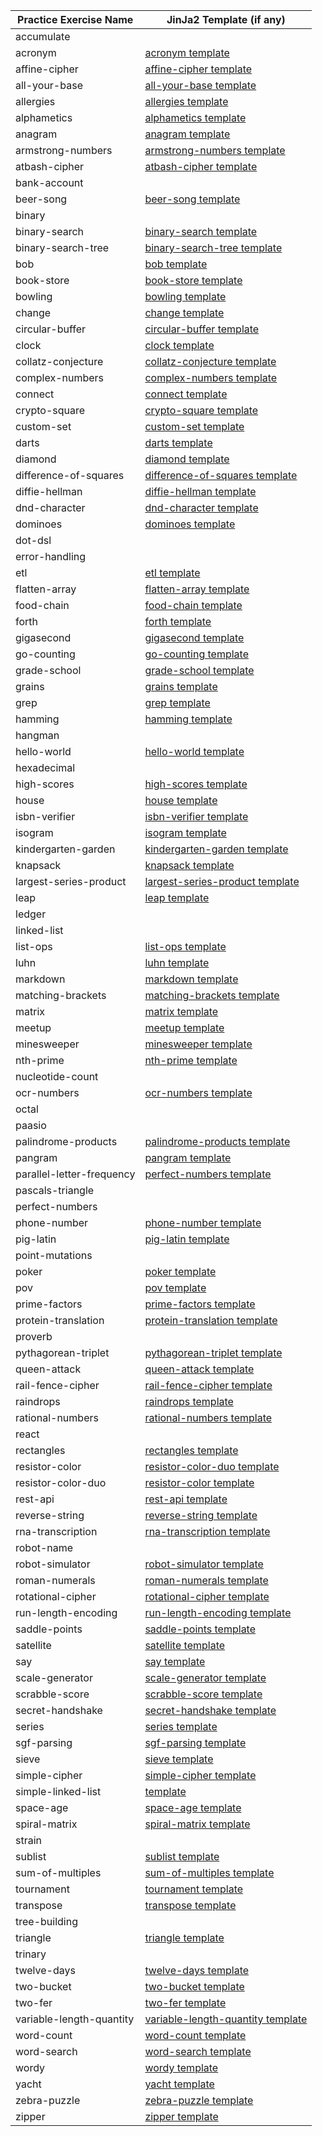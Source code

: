 | Practice Exercise Name    	| JinJa2 Template (if any)                                                                                                                         	|
|---------------------------	|--------------------------------------------------------------------------------------------------------------------------------------------------	|
| accumulate                	|                                                                                                                                                  	|
| acronym                   	| [acronym template](https://github.com/exercism/python/tree/main/exercises/practice//acronym/.meta/template.j2)                                   	|
| affine-cipher             	| [affine-cipher template](https://github.com/exercism/python/tree/main/exercises/practice//affine-cipher/.meta/template.j2)                       	|
| all-your-base             	| [all-your-base template](https://github.com/exercism/python/tree/main/exercises/practice//all-your-base/.meta/template.j2)                       	|
| allergies                 	| [allergies template](https://github.com/exercism/python/tree/main/exercises/practice//allergies/.meta/template.j2)                               	|
| alphametics               	| [alphametics template](https://github.com/exercism/python/tree/main/exercises/practice//alphametics/.meta/template.j2)                           	|
| anagram                   	| [anagram template](https://github.com/exercism/python/tree/main/exercises/practice//anagram/.meta/template.j2)                                   	|
| armstrong-numbers         	| [armstrong-numbers template](https://github.com/exercism/python/tree/main/exercises/practice//armstrong-numbers/.meta/template.j2)               	|
| atbash-cipher             	| [atbash-cipher template](https://github.com/exercism/python/tree/main/exercises/practice//atbash-cipher/.meta/template.j2)                       	|
| bank-account              	|                                                                                                                                                  	|
| beer-song                 	| [beer-song template](https://github.com/exercism/python/tree/main/exercises/practice//beer-song/.meta/template.j2)                               	|
| binary                    	|                                                                                                                                                  	|
| binary-search             	| [binary-search template](https://github.com/exercism/python/tree/main/exercises/practice//binary-search/.meta/template.j2)                       	|
| binary-search-tree        	| [binary-search-tree template](https://github.com/exercism/python/tree/main/exercises/practice//binary-search-tree/.meta/template.j2)             	|
| bob                       	| [bob template](https://github.com/exercism/python/tree/main/exercises/practice//bob/.meta/template.j2)                                           	|
| book-store                	| [book-store template](https://github.com/exercism/python/tree/main/exercises/practice//book-store/.meta/template.j2)                             	|
| bowling                   	| [bowling template](https://github.com/exercism/python/tree/main/exercises/practice//bowling/.meta/template.j2)                                   	|
| change                    	| [change template](https://github.com/exercism/python/tree/main/exercises/practice//change/.meta/template.j2)                                     	|
| circular-buffer           	| [circular-buffer template](https://github.com/exercism/python/tree/main/exercises/practice//circular-buffer/.meta/template.j2)                   	|
| clock                     	| [clock template](https://github.com/exercism/python/tree/main/exercises/practice//clock/.meta/template.j2)                                       	|
| collatz-conjecture        	| [collatz-conjecture template](https://github.com/exercism/python/tree/main/exercises/practice//collatz-conjecture/.meta/template.j2)             	|
| complex-numbers           	| [complex-numbers template](https://github.com/exercism/python/tree/main/exercises/practice//complex-numbers/.meta/template.j2)                   	|
| connect                   	| [connect template](https://github.com/exercism/python/tree/main/exercises/practice//connect/.meta/template.j2)                                   	|
| crypto-square             	| [crypto-square template](https://github.com/exercism/python/tree/main/exercises/practice//crypto-square/.meta/template.j2)                       	|
| custom-set                	| [custom-set template](https://github.com/exercism/python/tree/main/exercises/practice//custom-set/.meta/template.j2)                             	|
| darts                     	| [darts template](https://github.com/exercism/python/tree/main/exercises/practice//darts/.meta/template.j2)                                       	|
| diamond                   	| [diamond template](https://github.com/exercism/python/tree/main/exercises/practice//diamond/.meta/template.j2)                                   	|
| difference-of-squares     	| [difference-of-squares template](https://github.com/exercism/python/tree/main/exercises/practice//difference-of-squares/.meta/template.j2)       	|
| diffie-hellman            	| [diffie-hellman template](https://github.com/exercism/python/tree/main/exercises/practice//diffie-hellman/.meta/template.j2)                     	|
| dnd-character             	| [dnd-character template](https://github.com/exercism/python/tree/main/exercises/practice//dnd-character/.meta/template.j2)                       	|
| dominoes                  	| [dominoes template](https://github.com/exercism/python/tree/main/exercises/practice//dominoes/.meta/template.j2)                                 	|
| dot-dsl                   	|                                                                                                                                                  	|
| error-handling            	|                                                                                                                                                  	|
| etl                       	| [etl template](https://github.com/exercism/python/tree/main/exercises/practice//etl/.meta/template.j2)                                           	|
| flatten-array             	| [flatten-array template](https://github.com/exercism/python/tree/main/exercises/practice//flatten-array/.meta/template.j2)                       	|
| food-chain                	| [food-chain template](https://github.com/exercism/python/tree/main/exercises/practice//food-chain/.meta/template.j2)                             	|
| forth                     	| [forth template](https://github.com/exercism/python/tree/main/exercises/practice//forth/.meta/template.j2)                                       	|
| gigasecond                	| [gigasecond template](https://github.com/exercism/python/tree/main/exercises/practice//gigasecond/.meta/template.j2)                             	|
| go-counting               	| [go-counting template](https://github.com/exercism/python/tree/main/exercises/practice//go-counting/.meta/template.j2)                           	|
| grade-school              	| [grade-school template](https://github.com/exercism/python/tree/main/exercises/practice//grade-school/.meta/template.j2)                         	|
| grains                    	| [grains template](https://github.com/exercism/python/tree/main/exercises/practice//grains/.meta/template.j2)                                     	|
| grep                      	| [grep template](https://github.com/exercism/python/tree/main/exercises/practice//grep/.meta/template.j2)                                         	|
| hamming                   	| [hamming template](https://github.com/exercism/python/tree/main/exercises/practice//hamming/.meta/template.j2)                                   	|
| hangman                   	|                                                                                                                                                  	|
| hello-world               	| [hello-world template](https://github.com/exercism/python/tree/main/exercises/practice//hello-world/.meta/template.j2)                           	|
| hexadecimal               	|                                                                                                                                                  	|
| high-scores               	| [high-scores template](https://github.com/exercism/python/tree/main/exercises/practice//high-scores/.meta/template.j2)                           	|
| house                     	| [house template](https://github.com/exercism/python/tree/main/exercises/practice//house/.meta/template.j2)                                       	|
| isbn-verifier             	| [isbn-verifier template](https://github.com/exercism/python/tree/main/exercises/practice//isbn-verifier/.meta/template.j2)                       	|
| isogram                   	| [isogram template](https://github.com/exercism/python/tree/main/exercises/practice//isogram/.meta/template.j2)                                   	|
| kindergarten-garden       	| [kindergarten-garden template](https://github.com/exercism/python/tree/main/exercises/practice//kindergarten-garden/.meta/template.j2)           	|
| knapsack                  	| [knapsack template](https://github.com/exercism/python/tree/main/exercises/practice//knapsack/.meta/template.j2)                                 	|
| largest-series-product    	| [largest-series-product template](https://github.com/exercism/python/tree/main/exercises/practice//largest-series-product/.meta/template.j2)     	|
| leap                      	| [leap template](https://github.com/exercism/python/tree/main/exercises/practice//leap/.meta/template.j2)                                         	|
| ledger                    	|                                                                                                                                                  	|
| linked-list               	|                                                                                                                                                  	|
| list-ops                  	| [list-ops template](https://github.com/exercism/python/tree/main/exercises/practice//list-ops/.meta/template.j2)                                 	|
| luhn                      	| [luhn template](https://github.com/exercism/python/tree/main/exercises/practice//luhn/.meta/template.j2)                                         	|
| markdown                  	| [markdown template](https://github.com/exercism/python/tree/main/exercises/practice//markdown/.meta/template.j2)                                 	|
| matching-brackets         	| [matching-brackets template](https://github.com/exercism/python/tree/main/exercises/practice//matching-brackets/.meta/template.j2)               	|
| matrix                    	| [matrix template](https://github.com/exercism/python/tree/main/exercises/practice//matrix/.meta/template.j2)                                     	|
| meetup                    	| [meetup template](https://github.com/exercism/python/tree/main/exercises/practice//meetup/.meta/template.j2)                                     	|
| minesweeper               	| [minesweeper template](https://github.com/exercism/python/tree/main/exercises/practice//minesweeper/.meta/template.j2)                           	|
| nth-prime                 	| [nth-prime template](https://github.com/exercism/python/tree/main/exercises/practice//nth-prime/.meta/template.j2)                               	|
| nucleotide-count          	|                                                                                                                                                  	|
| ocr-numbers               	| [ocr-numbers template](https://github.com/exercism/python/tree/main/exercises/practice//ocr-numbers/.meta/template.j2)                           	|
| octal                     	|                                                                                                                                                  	|
| paasio                    	|                                                                                                                                                  	|
| palindrome-products       	| [palindrome-products template](https://github.com/exercism/python/tree/main/exercises/practice//palindrome-products/.meta/template.j2)           	|
| pangram                   	| [pangram template](https://github.com/exercism/python/tree/main/exercises/practice//pangram/.meta/template.j2)                                   	|
| parallel-letter-frequency 	| [perfect-numbers template](https://github.com/exercism/python/tree/main/exercises/practice//perfect-numbers/.meta/template.j2)                   	|
| pascals-triangle          	|                                                                                                                                                  	|
| perfect-numbers           	|                                                                                                                                                  	|
| phone-number              	| [phone-number template](https://github.com/exercism/python/tree/main/exercises/practice//phone-number/.meta/template.j2)                         	|
| pig-latin                 	| [pig-latin template](https://github.com/exercism/python/tree/main/exercises/practice//pig-latin/.meta/template.j2)                               	|
| point-mutations           	|                                                                                                                                                  	|
| poker                     	| [poker template](https://github.com/exercism/python/tree/main/exercises/practice//poker/.meta/template.j2)                                       	|
| pov                       	| [pov template](https://github.com/exercism/python/tree/main/exercises/practice//pov/.meta/template.j2)                                           	|
| prime-factors             	| [prime-factors template](https://github.com/exercism/python/tree/main/exercises/practice//prime-factors/.meta/template.j2)                       	|
| protein-translation       	| [protein-translation template](https://github.com/exercism/python/tree/main/exercises/practice//protein-translation/.meta/template.j2)           	|
| proverb                   	|                                                                                                                                                  	|
| pythagorean-triplet       	| [pythagorean-triplet template](https://github.com/exercism/python/tree/main/exercises/practice//pythagorean-triplet/.meta/template.j2)           	|
| queen-attack              	| [queen-attack template](https://github.com/exercism/python/tree/main/exercises/practice//queen-attack/.meta/template.j2)                         	|
| rail-fence-cipher         	| [rail-fence-cipher template](https://github.com/exercism/python/tree/main/exercises/practice//rail-fence-cipher/.meta/template.j2)               	|
| raindrops                 	| [raindrops template](https://github.com/exercism/python/tree/main/exercises/practice//raindrops/.meta/template.j2)                               	|
| rational-numbers          	| [rational-numbers template](https://github.com/exercism/python/tree/main/exercises/practice//rational-numbers/.meta/template.j2)                 	|
| react                     	|                                                                                                                                                  	|
| rectangles                	| [rectangles template](https://github.com/exercism/python/tree/main/exercises/practice//rectangles/.meta/template.j2)                             	|
| resistor-color            	| [resistor-color-duo template](https://github.com/exercism/python/tree/main/exercises/practice//resistor-color-duo/.meta/template.j2)             	|
| resistor-color-duo        	| [resistor-color template](https://github.com/exercism/python/tree/main/exercises/practice//resistor-color/.meta/template.j2)                     	|
| rest-api                  	| [rest-api template](https://github.com/exercism/python/tree/main/exercises/practice//rest-api/.meta/template.j2)                                 	|
| reverse-string            	| [reverse-string template](https://github.com/exercism/python/tree/main/exercises/practice//reverse-string/.meta/template.j2)                     	|
| rna-transcription         	| [rna-transcription template](https://github.com/exercism/python/tree/main/exercises/practice//rna-transcription/.meta/template.j2)               	|
| robot-name                	|                                                                                                                                                  	|
| robot-simulator           	| [robot-simulator template](https://github.com/exercism/python/tree/main/exercises/practice//robot-simulator/.meta/template.j2)                   	|
| roman-numerals            	| [roman-numerals template](https://github.com/exercism/python/tree/main/exercises/practice//roman-numerals/.meta/template.j2)                     	|
| rotational-cipher         	| [rotational-cipher template](https://github.com/exercism/python/tree/main/exercises/practice//rotational-cipher/.meta/template.j2)               	|
| run-length-encoding       	| [run-length-encoding template](https://github.com/exercism/python/tree/main/exercises/practice//run-length-encoding/.meta/template.j2)           	|
| saddle-points             	| [saddle-points template](https://github.com/exercism/python/tree/main/exercises/practice//saddle-points/.meta/template.j2)                       	|
| satellite                 	| [satellite template](https://github.com/exercism/python/tree/main/exercises/practice//satellite/.meta/template.j2)                               	|
| say                       	| [say template](https://github.com/exercism/python/tree/main/exercises/practice//say/.meta/template.j2)                                           	|
| scale-generator           	| [scale-generator template](https://github.com/exercism/python/tree/main/exercises/practice//scale-generator/.meta/template.j2)                   	|
| scrabble-score            	| [scrabble-score template](https://github.com/exercism/python/tree/main/exercises/practice//scrabble-score/.meta/template.j2)                     	|
| secret-handshake          	| [secret-handshake template](https://github.com/exercism/python/tree/main/exercises/practice//secret-handshake/.meta/template.j2)                 	|
| series                    	| [series template](https://github.com/exercism/python/tree/main/exercises/practice//series/.meta/template.j2)                                     	|
| sgf-parsing               	| [sgf-parsing template](https://github.com/exercism/python/tree/main/exercises/practice//sgf-parsing/.meta/template.j2)                           	|
| sieve                     	| [sieve template](https://github.com/exercism/python/tree/main/exercises/practice//sieve/.meta/template.j2)                                       	|
| simple-cipher             	| [simple-cipher template](https://github.com/exercism/python/tree/main/exercises/practice//simple-cipher/.meta/template.j2)                       	|
| simple-linked-list        	| [ template](https://github.com/exercism/python/tree/main/)                                                                                       	|
| space-age                 	| [space-age template](https://github.com/exercism/python/tree/main/exercises/practice//space-age/.meta/template.j2)                               	|
| spiral-matrix             	| [spiral-matrix template](https://github.com/exercism/python/tree/main/exercises/practice//spiral-matrix/.meta/template.j2)                       	|
| strain                    	|                                                                                                                                                  	|
| sublist                   	| [sublist template](https://github.com/exercism/python/tree/main/exercises/practice//sublist/.meta/template.j2)                                   	|
| sum-of-multiples          	| [sum-of-multiples template](https://github.com/exercism/python/tree/main/exercises/practice//sum-of-multiples/.meta/template.j2)                 	|
| tournament                	| [tournament template](https://github.com/exercism/python/tree/main/exercises/practice//tournament/.meta/template.j2)                             	|
| transpose                 	| [transpose template](https://github.com/exercism/python/tree/main/exercises/practice//transpose/.meta/template.j2)                               	|
| tree-building             	|                                                                                                                                                  	|
| triangle                  	| [triangle template](https://github.com/exercism/python/tree/main/exercises/practice//triangle/.meta/template.j2)                                 	|
| trinary                   	|                                                                                                                                                  	|
| twelve-days               	| [twelve-days template](https://github.com/exercism/python/tree/main/exercises/practice//twelve-days/.meta/template.j2)                           	|
| two-bucket                	| [two-bucket template](https://github.com/exercism/python/tree/main/exercises/practice//two-bucket/.meta/template.j2)                             	|
| two-fer                   	| [two-fer template](https://github.com/exercism/python/tree/main/exercises/practice//two-fer/.meta/template.j2)                                   	|
| variable-length-quantity  	| [variable-length-quantity template](https://github.com/exercism/python/tree/main/exercises/practice//variable-length-quantity/.meta/template.j2) 	|
| word-count                	| [word-count template](https://github.com/exercism/python/tree/main/exercises/practice//word-count/.meta/template.j2)                             	|
| word-search               	| [word-search template](https://github.com/exercism/python/tree/main/exercises/practice//word-search/.meta/template.j2)                           	|
| wordy                     	| [wordy template](https://github.com/exercism/python/tree/main/exercises/practice//wordy/.meta/template.j2)                                       	|
| yacht                     	| [yacht template](https://github.com/exercism/python/tree/main/exercises/practice//yacht/.meta/template.j2)                                       	|
| zebra-puzzle              	| [zebra-puzzle template](https://github.com/exercism/python/tree/main/exercises/practice//zebra-puzzle/.meta/template.j2)                         	|
| zipper                    	| [zipper template](https://github.com/exercism/python/tree/main/exercises/practice//zipper/.meta/template.j2)                                     	|